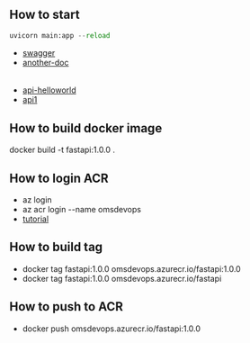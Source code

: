 ## How to start 
```python
uvicorn main:app --reload
```
- [swagger](http://127.0.0.1:8000/docs)
- [another-doc](http://127.0.0.1:8000/redoc)

######

- [api-helloworld](http://127.0.0.1:8000/)
- [api1](http://127.0.0.1:8000/items/5?q=somequery)
## How to build docker image
docker build -t fastapi:1.0.0 .

## How to login ACR
- az login
- az acr login --name omsdevops
- [tutorial](https://learn.microsoft.com/en-us/azure/container-registry/container-registry-authentication?tabs=azure-cli)

## How to build tag
- docker tag fastapi:1.0.0 omsdevops.azurecr.io/fastapi:1.0.0
- docker tag fastapi:1.0.0 omsdevops.azurecr.io/fastapi

## How to push to ACR
- docker push omsdevops.azurecr.io/fastapi:1.0.0